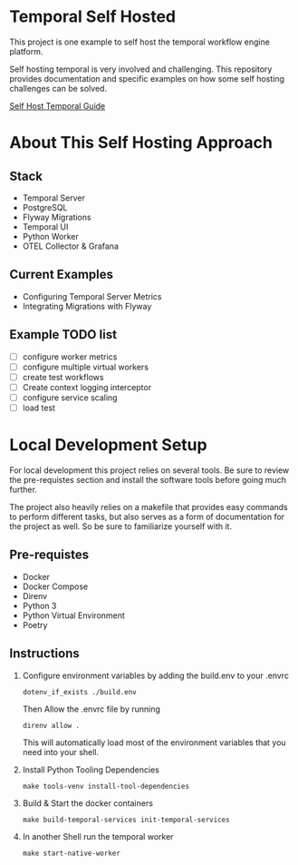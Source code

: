# Temporal Self Hosted
This project is one example to self host the temporal workflow engine platform.

Self hosting temporal is very involved and challenging.
This repository provides documentation and specific examples on how some self hosting challenges can be solved.

[Self Host Temporal Guide](https://docs.temporal.io/self-hosted-guide)

# About This Self Hosting Approach

## Stack
- Temporal Server
- PostgreSQL
- Flyway Migrations
- Temporal UI
- Python Worker
- OTEL Collector & Grafana
## Current Examples

- Configuring Temporal Server Metrics
- Integrating Migrations with Flyway

## Example TODO list

- [ ] configure worker metrics
- [ ] configure multiple virtual workers
- [ ] create test workflows
- [ ] Create context logging interceptor
- [ ] configure service scaling
- [ ] load test

# Local Development Setup

For local development this project relies on several tools. Be sure to review the pre-requistes section
and install the software tools before going much further.

The project also heavily relies on a makefile that
provides easy commands to perform different tasks,
but also serves as a form of documentation for the
project as well. So be sure to familiarize yourself
with it.

## Pre-requistes

- Docker
- Docker Compose
- Direnv
- Python 3
- Python Virtual Environment
- Poetry

## Instructions

1. Configure environment variables by adding the build.env to your .envrc
    ```
    dotenv_if_exists ./build.env
    ```
    Then Allow the .envrc file by running
    ```
    direnv allow .
    ```
    This will automatically load most of the environment variables that you need
    into your shell.

2. Install Python Tooling Dependencies
    ```
    make tools-venv install-tool-dependencies
    ```

3. Build & Start the docker containers
    ```
    make build-temporal-services init-temporal-services
    ```

4. In another Shell run the temporal worker
    ```
    make start-native-worker
    ```